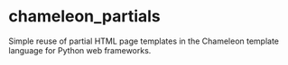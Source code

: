 # chameleon_partials
Simple reuse of partial HTML page templates in the Chameleon template language for Python web frameworks.
